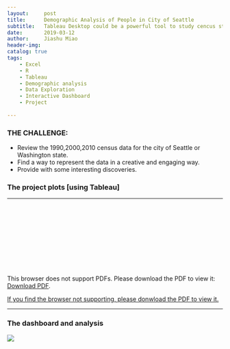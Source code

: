 ```yaml
---
layout:     post
title:      Demographic Analysis of People in City of Seattle
subtitle:   Tableau Desktop could be a powerful tool to study cencus statistically and display plots that demonstrate business insight and any other interesting findings.
date:       2019-03-12
author:     Jiashu Miao
header-img: 
catalog: true
tags:
    - Excel
    - R
    - Tableau
    - Demographic analysis
    - Data Exploration
    - Interactive Dashboard
    - Project 
    
---
```



### THE CHALLENGE:
- Review the 1990,2000,2010 census data for the city of Seattle or Washington state.
- Find a way to represent the data in a creative and engaging way.
- Provide with some interesting discoveries.

### The project plots [using Tableau]

---------------------

<object data="https://michaelmiaomiao.github.io/webfile/Demographic_Analysis.pdf" type="application/pdf" width="1000px" height="1200px">
    <embed src="https://michaelmiaomiao.github.io/webfile/Demographic_Analysis.pdf">
        <p>This browser does not support PDFs. Please download the PDF to view it: <a href="https://michaelmiaomiao.github.io/webfile/Demographic_Analysis.pdf">Download PDF</a>.</p>
    </embed> 
</object>

[If you find the browser not supporting, please donwload the PDF to view it. ](https://michaelmiaomiao.github.io/webfile/Demographic_Analysis.pdf)

----------------------

### The dashboard and analysis

![](https://michaelmiaomiao.github.io/webfile/Seattle_C_Dash.jpg)




